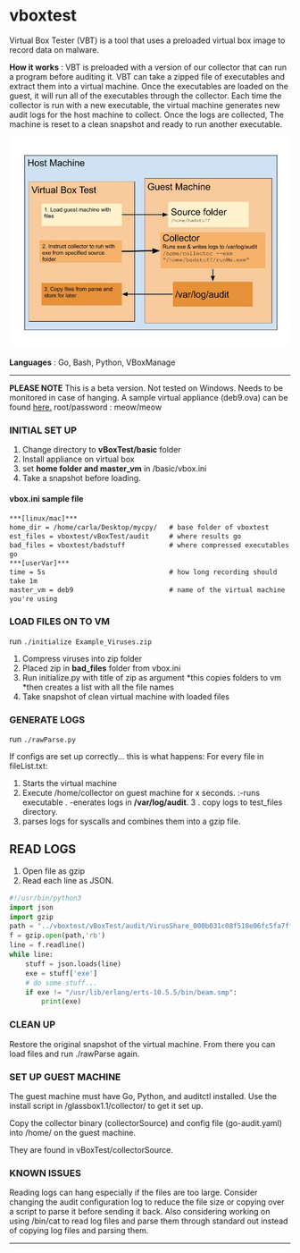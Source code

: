 # vboxtest

Virtual Box Tester (VBT) is a tool that uses a preloaded virtual box image to record data on malware.

**How it works**
:	VBT is preloaded with a version of our collector that can run a program before auditing it. 
	VBT can take a zipped file of executables and extract them into a virtual machine. 
Once the executables are loaded on the guest, it will run all of the executables through the collector. Each time the collector is run with a new executable, the virtual machine generates new audit logs for the host machine to collect. Once the logs are collected,
The machine is reset to a clean snapshot and ready to run another executable. 

![VBox Diagram](./VBoxDiagram.jpg)

**Languages**
 :	Go, Bash, Python, VBoxManage


***
__PLEASE NOTE__
This is a beta version. Not tested on Windows. Needs to be monitored in case of hanging.
A sample virtual appliance (deb9.ova) can be found [here.](https://drive.google.com/open?id=1uBGywA5ym34UVLkAE4QpdcPiu8STqqsx)
root/password
 : meow/meow
 
### INITIAL SET UP
1. Change directory to **vBoxTest/basic** folder
2. Install appliance on virtual box 
3. set **home folder and master_vm** in /basic/vbox.ini
4. Take a snapshot before loading.


#### vbox.ini sample file
```
***[linux/mac]***
home_dir = /home/carla/Desktop/mycpy/   # base folder of vboxtest
est_files = vboxtest/vBoxTest/audit     # where results go
bad_files = vboxtest/badstuff           # where compressed executables go
***[userVar]***
time = 5s                               # how long recording should take 1m
master_vm = deb9                        # name of the virtual machine you're using
```
### LOAD FILES ON TO VM

run ``./initialize Example_Viruses.zip``

1. Compress viruses into zip folder
2. Placed zip in **bad_files** folder from vbox.ini
3. Run initialize.py with title of zip as argument
    *this copies folders to vm
    *then creates a list with all the file names
4. Take snapshot of clean virtual machine with loaded files

### GENERATE LOGS
run ``./rawParse.py``

If configs are set up correctly... this is what happens:
For every file in fileList.txt:

1. Starts the virtual machine
2. Execute /home/collector on guest machine for x seconds.
    :-runs executable .
    -enerates logs in **/var/log/audit**.
3  . copy logs to test_files directory.
4. parses logs for syscalls and combines them into a gzip file.



## READ LOGS
1. Open file as gzip
2. Read each line as JSON.

```python
#!/usr/bin/python3
import json
import gzip
path = "../vboxtest/vBoxTest/audit/VirusShare_000b031c08f518e06fc5fa7ffcf476d8.gzip"
f = gzip.open(path,'rb')
line = f.readline()
while line:
    stuff = json.loads(line)
    exe = stuff['exe']
    # do some stuff...
    if exe != "/usr/lib/erlang/erts-10.5.5/bin/beam.smp":
        print(exe)

```

### CLEAN UP
Restore the original snapshot of the virtual machine.
From there you can load files and run ./rawParse again.

### SET UP GUEST MACHINE
The guest machine must have Go, Python, and auditctl installed. 
Use the install script in /glassbox1.1/collector/ to get it set up. 

Copy the collector binary (collectorSource) and config file (go-audit.yaml) into /home/ on the guest machine.

They are found in vBoxTest/collectorSource.

### KNOWN ISSUES

Reading logs can hang especially if the files are too large.
Consider changing the audit configuration log to reduce the file size or copying over a script to parse it before sending it back. 
Also considering working on using /bin/cat to read log files and parse them through standard out instead of copying log files and parsing them. 



***

